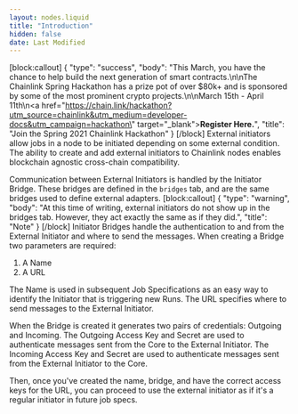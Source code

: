 ```yaml
---
layout: nodes.liquid
title: "Introduction"
hidden: false
date: Last Modified
---
```

[block:callout]
{
  "type": "success",
  "body": "This March, you have the chance to help build the next generation of smart contracts.\n\nThe Chainlink Spring Hackathon has a prize pot of over $80k+ and is sponsored by some of the most prominent crypto projects.\n\nMarch 15th - April 11th\n<a href=\"https://chain.link/hackathon?utm_source=chainlink&utm_medium=developer-docs&utm_campaign=hackathon\" target=\"_blank\"><b>Register Here.</b></a>",
  "title": "Join the Spring 2021 Chainlink Hackathon"
}
[/block]
External initiators allow jobs in a node to be initiated depending on some external condition. The ability to create and add external initiators to Chainlink nodes enables blockchain agnostic cross-chain compatibility.

Communication between External Initiators is handled by the Initiator Bridge. These bridges are defined in the `bridges` tab, and are the same bridges used to define external adapters.
[block:callout]
{
  "type": "warning",
  "body": "At this time of writing, external initiators do not show up in the bridges tab. However, they act exactly the same as if they did.",
  "title": "Note"
}
[/block]
 Initiator Bridges handle the authentication to and from the External Initiator and where to send the messages. When creating a Bridge two parameters are required: 

1. A Name 
2. A URL

The Name is used in subsequent Job Specifications as an easy way to identify the Initiator that is triggering new Runs. The URL specifies where to send messages to the External Initiator.

When the Bridge is created it generates two pairs of credentials: Outgoing and Incoming. The Outgoing Access Key and Secret are used to authenticate messages sent from the Core to the External Initiator. The Incoming Access Key and Secret are used to authenticate messages sent from the External Initiator to the Core.

Then, once you've created the name, bridge, and have the correct access keys for the URL, you can proceed to use the external initiator as if it's a regular initiator in future job specs.